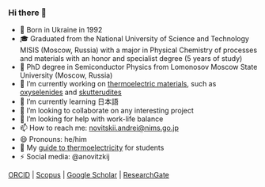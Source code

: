 ### Hi there 👋

- 👶 Born in Ukraine in 1992
- 🎓 Graduated from the National University of Science and Technology MISIS (Moscow, Russia) with a major in Physical Chemistry of processes and materials with an honor and specialist degree (5 years of study)
- 📘 PhD degree in Semiconductor Physics from Lomonosov Moscow State University (Moscow, Russia)
- 🔭 I’m currently working on [thermoelectric materials](http://thermoelectrics.matsci.northwestern.edu/thermoelectrics/history.html), such as [oxyselenides](https://en.wikipedia.org/wiki/Oxyselenide) and [skutterudites](https://en.wikipedia.org/wiki/Skutterudite)
- 🌱 I’m currently learning 日本語
- 👯 I’m looking to collaborate on any interesting project
- 🤔 I’m looking for help with work-life balance
- 📫 How to reach me: novitskii.andrei@nims.go.jp
- 😄 Pronouns: he/him
- 💬 My [guide to thermoelectricity](https://tinyurl.com/ateguide) for students 
- ⚡ Social media: @anovitzkij


[ORCID](http://orcid.org/0000-0002-7304-806X) | [Scopus](https://www.scopus.com/authid/detail.uri?authorId=56958232100) | [Google Scholar](https://scholar.google.com/citations?hl=ru&user=dVhWRjoAAAAJ) | [ResearchGate](https://www.researchgate.net/profile/Andrei-Novitskii) 
